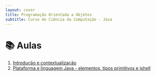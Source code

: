```yaml
---
layout: cover
title: Programação Orientada a Objetos
subtitle: Curso de Ciência da Computação - Java
---
```


# 📚 Aulas

1. <a href="01-introduction-and-context/" target="_self">Introdução e contextualização</a>  
1. <a href="02-elements/" target="_self">Plataforma e linguagem Java - elementos, tipos primitivos e jshell</a>
